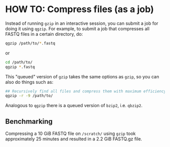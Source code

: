# HOW TO: Compress files (as a job)
Instead of running `gzip` in an interactive session, you can submit a job for doing it using `qgzip`.  For example, to submit a job that compresses all FASTQ files in a certain directory, do:
```sh
qgzip /path/to/*.fastq
```
or
```sh
cd /path/to/
qgzip *.fastq
```
This "queued" version of `gzip` takes the same options as `gzip`, so you can also do things such as:
```sh
## Recursively find all files and compress them with maximum efficiency
qgzip -r -9 /path/to/
```

Analogous to `qgzip` there is a queued version of `bzip2`, i.e. `qbzip2`.  


## Benchmarking
Compressing a 10 GiB FASTQ file on `/scratch/` using `gzip` took approximately 25 minutes and resulted in a 2.2 GiB FASTQ.gz file. 
